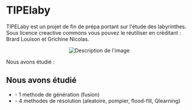 # TIPElaby
TIPELaby est un projet de fin de prépa portant sur l'étude des labyrinthes. Sous licence creactive commons vous pouvez le réutiliser en créditant : Brard Louison et Grichine Nicolas.
<p align="center">
  <img src="https://github.com/JustFurax/TIPElaby/assets/32780530/d283a8c8-ef18-475a-94e7-0b3a704bb576" alt="Description de l'image">
</p>

Nous avons étudié :

<body>
    <h2>Nous avons étudié</h2>
    <ul>
        <li>- 1 methode de génération (fusion)</li>
        <li>- 4 methodes de résolution (aleatoire, pompier, flood-fill, Qlearning)</li>
    </ul>
</body>
